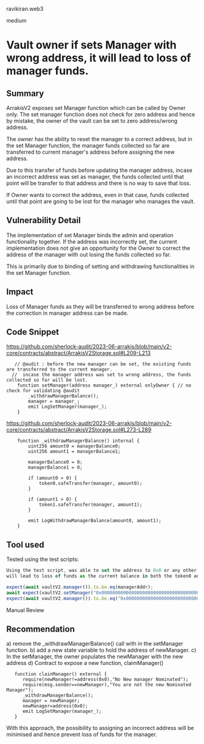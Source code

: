 ravikiran.web3

medium

# Vault owner if sets Manager with wrong address, it will lead to loss of manager funds.

## Summary
ArrakisV2 exposes set Manager function which can be called by Owner only. The set manager function does not check for zero address and hence by mistake, the owner of the vault can be set to zero address/wrong address. 

The owner has the ability to reset the manager to a correct address, but in the set Manager function, the manager funds collected so far are transferred to current manager's address before assigning the new address.

Due to this transfer of funds before updating the manager address, incase an incorrect address was set as manager, the funds collected until that point will be transfer to that address and there is no way to save that loss. 

If Owner wants to correct the address, even in that case, funds collected until that point are going to be lost for the manager who manages the vault.

## Vulnerability Detail
The implementation of set Manager binds the admin and operation functionality together. If the address was incorrectly set, the current implementation does not give an opportunity for the Owner to correct the address of the manager with out losing the funds collected so far.

This is primarily due to binding of setting and withdrawing functionalities in the set Manager function. 

## Impact
Loss of Manager funds as they will be transferred to wrong address before the correction in manager address can be made.

## Code Snippet
https://github.com/sherlock-audit/2023-06-arrakis/blob/main/v2-core/contracts/abstract/ArrakisV2Storage.sol#L209-L213

```solidity
   // @audit : before the new manager can be set, the existing funds are transferred to the current manager.
  //  incase the manager address was set to wrong address, the funds collected so far will be lost. 
    function setManager(address manager_) external onlyOwner { // no check for validating @audit
        _withdrawManagerBalance();
        manager = manager_;
        emit LogSetManager(manager_);
    }
```


https://github.com/sherlock-audit/2023-06-arrakis/blob/main/v2-core/contracts/abstract/ArrakisV2Storage.sol#L273-L289

```solidity
    function _withdrawManagerBalance() internal {
        uint256 amount0 = managerBalance0;
        uint256 amount1 = managerBalance1;

        managerBalance0 = 0;
        managerBalance1 = 0;

        if (amount0 > 0) {
            token0.safeTransfer(manager, amount0);
        }

        if (amount1 > 0) {
            token1.safeTransfer(manager, amount1);
        }

        emit LogWithdrawManagerBalance(amount0, amount1);
    }
```
## Tool used
Tested using the test scripts:

```javascript
Using the test script, was able to set the address to 0x0 or any other address for that matter and then calling setManager on the vault
will lead to loss of funds as the current balance in both the token0 and token1 are transferred to the old address.

expect(await vaultV2.manager()).to.be.eq(managerAddr);
await expect(vaultV2.setManager("0x0000000000000000000000000000000000000000")).to.not.be.reverted;
expect(await vaultV2.manager()).to.be.eq("0x0000000000000000000000000000000000000000");
```
Manual Review

## Recommendation
a) remove the _withdrawManagerBalance() call with in the setManager function. 
b) add a new state variable to hold the address of newManager.
c) In the setManager, the owner populates the newManager with the new address
d) Contract to expose a new function, claimManager()
```solidity   
   function clainManager() external {
      require(newManager!=address(0x0),"No New manager Nominated");
      require(msg.sender==newManager),"You are not the new Nominated Manager");
      _withdrawManagerBalance();
      manager = newManager;
      newManager=address(0x0);
      emit LogSetManager(manager_);
   }  
  ```

With this approach, the possibility to assigning an incorrect address will be minimised and hence prevent loss of funds for the manager.

 
